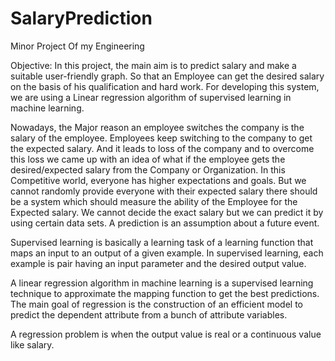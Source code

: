 # SalaryPrediction
 Minor Project Of my Engineering 

Objective:
In this project, the main aim is to predict salary and make a suitable user-friendly graph. So that an Employee can get the desired salary on the basis of his qualification and hard work. For developing this system, we are using a Linear regression algorithm of supervised learning in machine learning.

Nowadays, the Major reason an employee switches the company is the salary of the employee.
Employees keep switching to the company to get the expected salary. And it leads to loss of the company and to overcome this loss we came up with an idea of what if the employee gets the desired/expected salary from the Company or Organization. In this Competitive world, everyone has higher expectations and goals. But we cannot randomly provide everyone with their expected salary there should be a system which should measure the ability of the Employee for the Expected salary.
We cannot decide the exact salary but we can predict it by using certain data sets.
A prediction is an assumption about a future event.

Supervised learning is basically a learning task of a learning function that maps an input to an output of a given example. In supervised learning, each example is pair having an input parameter and the desired output value.

A linear regression algorithm in machine learning is a supervised learning technique to approximate the mapping function to get the best predictions. The main goal of regression is the construction of an efficient model to predict the dependent attribute from a bunch of attribute variables.

A regression problem is when the output value is real or a continuous value like salary.
